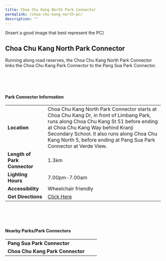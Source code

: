 ```yaml
---
title: Choa Chu Kang North Park Connector
permalink: /choa-chu-kang-north-pc/
description: ""
---
```

[Insert a good image that best represent the PC]

## Choa Chu Kang North Park Connector

Running along road reserves, the Choa Chu Kang North Park Connector links the Choa Chu Kang Park Connector to the Pang Sua Park Connector.

<br>
<br>
<br>

#### Park Connector Information
|  |  |
| -------- | --------|
| **Location** | Choa Chu Kang North Park Connector starts at Choa Chu Kang Dr, in front of Limbang Park, runs along Choa Chu Kang St 51 before ending at Choa Chu Kang Way behind Kranji Secondary School.  It also runs along Choa Chu Kang North 5, before ending at Pang Sua Park Connector at Verde View. |  |
| **Length of Park Connector** | 1.3km | |
| **Lighting Hours** | 7.00pm-7.00am | |
| **Accessibility** | Wheelchair friendly | |
| **Get Directions** | [Click Here](https://www.onemap.gov.sg/main/v2/?lat=1.39214876719288&amp;lng=103.74490939395116) | |

<br>
<br>
<br>	

#### Nearby Parks/Park Connectors
|   |  |  |
| -------- | -------- | -------- |
| **Pang Sua Park Connector** | | |
| **Choa Chu Kang Park Connector** | | |